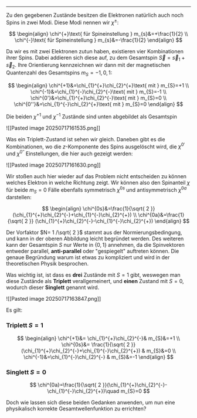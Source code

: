 ***

Zu den gegebenen Zustände besitzen die Elektronen natürlich auch noch Spins in zwei Modi. Diese Modi nennen wir $\chi^{\pm}$:

$$
\begin{align}
\chi^{+}\text{ für Spineinstellung } m_{s}&=+\frac{1}{2} \\
\chi^{-}\text{ für Spineinstellung } m_{s}&=-\frac{1}{2}
\end{align}
$$

Da wir es mit zwei Elektronen zutun haben, existieren vier Kombinationen ihrer Spins. Dabei addieren sich diese auf, zu dem Gesamtspin $\vec{S}=\vec{s}_{1}+\vec{s}_{2}$. Ihre Orientierung kennzeichnen wir dann mit der magnetischen Quantenzahl des Gesamtspins $m_{S}=-1,0,1$:

$$
\begin{align}
\chi^{+1}&=\chi_{1}^{+}\chi_{2}^{+}\text{ mit } m_{S}=+1 \\
\chi^{-1}&=\chi_{1}^{-}\chi_{2}^{-}\text{ mit } m_{S}=-1 \\
\chi^{0'}&=\chi_{1}^{+}\chi_{2}^{-}\text{ mit } m_{S}=0 \\
\chi^{0''}&=\chi_{1}^{-}\chi_{2}^{+}\text{ mit } m_{S}=0
\end{align}
$$

Die beiden $\chi^{+1}$ und $\chi^{-1}$ Zustände sind unten abgebildet als Gesamtspin

![[Pasted image 20250717161535.png]]

Was ein Triplett-Zustand ist sehen wir gleich. Daneben gibt es die Kombinationen, wo die $z$-Komponente des Spins ausgelöscht wird, die $\chi^{0'}$ und $\chi^{0''}$ Einstellungen, die hier auch gezeigt werden:

![[Pasted image 20250717161630.png]]

Wir stoßen auch hier wieder auf das Problem nicht entscheiden zu können welches Elektron in welche Richtung zeigt. Wir können also den Spinanteil $\chi$ für beide $m_{S}=0$ Fälle ebenfalls symmetrisch $\chi^{0s}$ und antisymmetrisch $\chi^{0a}$ darstellen:

$$
\begin{align}
\chi^{0s}&=\frac{1}{\sqrt{ 2 }} (\chi_{1}^{+}\chi_{2}^{-}+\chi_{1}^{-}\chi_{2}^{+}) \\
\chi^{0a}&=\frac{1}{\sqrt{ 2 }} (\chi_{1}^{+}\chi_{2}^{-}-\chi_{1}^{-}\chi_{2}^{+})
\end{align}
$$

Der Vorfaktor $N= 1 /\sqrt{ 2 }$ stammt aus der Normierungsbedingung, und kann in der oberen Abbildung leicht begründet werden. Des weiteren kann der Gesamtspin $S$ nur Werte in $\{ 0,1 \}$ annehmen, da die Spinvektoren entweder parallel, **anti-parallel** oder "gespiegelt" auftreten können. Die genaue Begründung warum ist etwas zu kompliziert und wird in der theoretischen Physik besprochen.

Was wichtig ist, ist dass es **drei** Zustände mit $S=1$ gibt, weswegen man diese Zustände als **Triplett** verallgemeinert, und **einen** Zustand mit $S=0$, wodurch dieser **Singlett** genannt wird.

![[Pasted image 20250717163847.png]]

Es gilt:

### Triplett $S=1$

$$
\begin{align}
\chi^{+1}&= \chi_{1}^{+}\chi_{2}^{-}& m_{S}&=+1 \\
\chi^{0s}&= \frac{1}{\sqrt{ 2 }} (\chi_{1}^{+}\chi_{2}^{-}+\chi_{1}^{-}\chi_{2}^{+}) & m_{S}&=0 \\
\chi^{-1}&=\chi_{1}^{-}\chi_{2}^{-} & m_{S}&=-1
\end{align}
$$

### Singlett $S=0$

$$
\chi^{0a}=\frac{1}{\sqrt{ 2 }}(\chi_{1}^{+}\chi_{2}^{-}-\chi_{1}^{-}\chi_{2}^{+})\quad m_{S}=0
$$

Doch wie lassen sich diese beiden Gedanken anwenden, um nun eine physikalisch korrekte Gesamtwellenfunktion zu errichten?